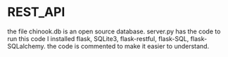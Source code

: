 # REST_API
the file chinook.db is an open source database. 
server.py has the code
to run this code I installed flask, SQLite3, flask-restful, flask-SQL, flask-SQLalchemy.
the code is commented to make it easier to understand. 

